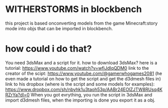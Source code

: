 # **WITHERSTORMS in blockbench**
this project is based onconverting models from the game Minecraft:story mode into objs that can be imported in blockbench.
# **how could i do that?**
You need 3dsMax and a script for it.
how to download 3dsMax? here is a tutorial: https://www.youtube.com/watch?v=wfiJdIqQDM0
link to the creator of the scipt: https://www.youtube.com/@gamerwhogames2081 (he even made a tutorial on how to get the script and get the d3dmesh files in)
link to his dropbox (where is the script and some models for examples): https://www.dropbox.com/sh/nbyhk1u3taoh53p/AABr24EOlZJTW8RUsq4KRZrYa?dl=0
When you got evrything, you run the script in 3dsMax and import d3dmesh files, when the importing is done you export it as a obj.
